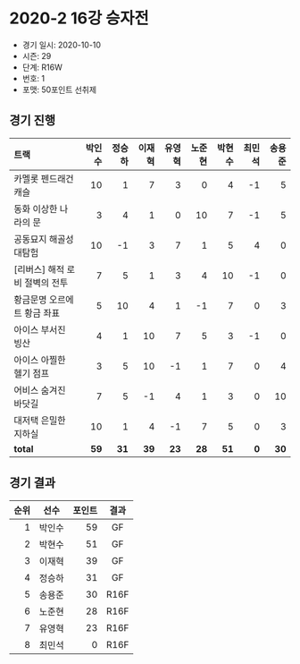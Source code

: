# 2020-2 16강 승자전

- 경기 일시: 2020-10-10
- 시즌: 29
- 단계: R16W
- 번호: 1
- 포맷: 50포인트 선취제





## 경기 진행

| 트랙 | 박인수 | 정승하 | 이재혁 | 유영혁 | 노준현 | 박현수 | 최민석 | 송용준 |
|:---|---:|---:|---:|---:|---:|---:|---:|---:|
| 카멜롯 펜드래건 캐슬 | 10 | 1 | 7 | 3 | 0 | 4 | -1 | 5 |
| 동화 이상한 나라의 문 | 3 | 4 | 1 | 0 | 10 | 7 | -1 | 5 |
| 공동묘지 해골성 대탐험 | 10 | -1 | 3 | 7 | 1 | 5 | 4 | 0 |
| [리버스] 해적 로비 절벽의 전투 | 7 | 5 | 1 | 3 | 4 | 10 | -1 | 0 |
| 황금문명 오르에트 황금 좌표 | 5 | 10 | 4 | 1 | -1 | 7 | 0 | 3 |
| 아이스 부서진 빙산 | 4 | 1 | 10 | 7 | 5 | 3 | -1 | 0 |
| 아이스 아찔한 헬기 점프 | 3 | 5 | 10 | -1 | 1 | 7 | 0 | 4 |
| 어비스 숨겨진 바닷길 | 7 | 5 | -1 | 4 | 1 | 3 | 0 | 10 |
| 대저택 은밀한 지하실 | 10 | 1 | 4 | -1 | 7 | 5 | 0 | 3 |
| __total__ | __59__ | __31__ | __39__ | __23__ | __28__ | __51__ | __0__ | __30__ |




## 경기 결과

| 순위 | 선수 | 포인트 | 결과 |
|---:|:---:|---:|:---:|
| 1 | 박인수 | 59 | GF |
| 2 | 박현수 | 51 | GF |
| 3 | 이재혁 | 39 | GF |
| 4 | 정승하 | 31 | GF |
| 5 | 송용준 | 30 | R16F |
| 6 | 노준현 | 28 | R16F |
| 7 | 유영혁 | 23 | R16F |
| 8 | 최민석 | 0 | R16F |

